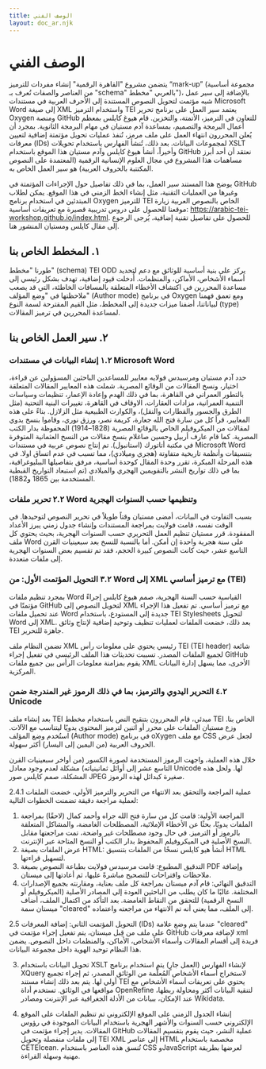 ```yaml
---
title: الوصف الفني 
layout: doc_ar.njk
---
```


# الوصف الفني

يتضمن مشروع "القاهرة الرقمية" إنشاء مفردات للترميز “mark-up” (مجموعة أساسية من العناصر والصفات تُعرف بـ "schema" بالعربي "مخطط")، بالإضافة إلى سير عمل شبه مؤتمت لتحويل النصوص المستندة إلى الأحرف العربية في مستندات Microsoft Word إلى صيغة XML واستخدام الترميز TEI يعتمد سير العمل على برنامج تحرير Oxygen ومنصة GitHub للتعاون في الترميز، الأتمتة، والتخزين. قام هيوغ كايلس بمعظم أعمال البرمجة والتصميم، بمساعدة آدم مستيان في مهام البرمجة الثانوية. بمجرد أن يُعلن المحررون انتهاء العمل على ملف مرمز، تُنفذ عمليات تحويل مؤتمتة إضافية لتعيين معرفات (IDs) لمجموعات البيانات. بعد ذلك، تُنشأ الفهارس باستخدام تحويلات XSLT وأخيراً، أنشأ هيوغ كايلس وآدم مستيان هذا الموقع باستخدام GitHub نعتقد أن أحد أبرز مساهمات هذا المشروع في مجال العلوم الإنسانية الرقمية (المعتمدة على النصوص المكتتبة بالحروف العربية) هو سير العمل الخاص به.

يوضح هذا المستند سير العمل، بما في ذلك تفاصيل حول الإجراءات المؤتمتة في GitHub وغيرها من العمليات التقنية، مثل إنشاء الخط الزمني في هذا الموقع. يمكن لطلاب المبتدئين في استخدام برنامج Oxygen للترميز TEI الخاص بالنصوص العربية زيارة موقعنا للحصول على دروس تدريبية قصيرة مع تعريفات أساسية:
https://arabic-tei-workshop.github.io/index.html.
للحصول على تفاصيل تقنية إضافية، يُرجى الرجوع إلى مقال كايلس ومستيان المنشور هنا.
 
## ١. المخطط الخاص بنا

طورنا "مخطط" (schema) TEI ODD يركز على بنية أساسية للوثائق مع دعم لتحديد أسماء الأشخاص، الأماكن، والمنظمات. أُدخلت قيود إضافية، تهدف بشكل رئيسي إلى مساعدة المحررين في اكتشاف الأخطاء المتعلقة بالمسافات الخاطئة، التي قد يصعب ملاحظتها في "وضع المؤلف" (Author mode) في برنامج Oxygen ومع تعمق فهمنا لبياناتنا، أضفنا ميزات جديدة إلى المخطط، مثل القيم المقترحة لسمة النوع (type) لمساعدة المحررين في ترميز المقالات.
 
## ٢. سير العمل الخاص بنا

### ١.٢ إنشاء البيانات في مستندات Microsoft Word

حدد آدم مستيان ومرسيدس فولايه معايير للمساعدين الباحثين المسؤولين عن قراءة، اختيار، ونسخ المقالات من الوقائع المصرية. شملت هذه المعايير المقالات المتعلقة بالتطور العمراني في القاهرة، بما في ذلك الهدم وإعادة الإعمار، تنظيمات وسياسات التنمية العمرانية، مزادات العقارات، الاوقاف في القاهرة، تغييرات البنية التحتية (مثل الطرق والجسور والقطارات والنقل)، والكوارث الطبيعية مثل الزلازل.
بناءً على هذه المعايير، قرأ كل من سارة فتح الله جعارة، كريمة نصر، ورزق نوري، وقاموا بنسخ يدوي لمقالات من الميكروفيلم الخاص بالوقائع المصرية (1828–1914) المحفوظة بدار الكتب المصرية. كما قام عارف أربيل وحسين صاغلام بنسخ مقالات من النسخ العثمانية المتوفرة في مكتبة أتاتورك (استانبول). تم إنتاج نصوص عربية في مستندات Microsoft Word بتنسيقات وأنظمة تاريخية متفاوتة (هجري وميلادي)، مما تسبب في عدم اتساق اولا.
في هذه المرحلة المبكرة، تقرر وحدة المقال كوحدة أساسية، مرفق بتفاصيلها الببليوغرافية، بما في ذلك تواريخ النشر بالتقويمين الهجري والميلادي (تم استبعاد التواريخ القبطية المستخدمة بين 1865 و1882).
 
### ٢.٢ تحرير ملفات Word وتنظيمها حسب السنوات الهجرية

بسبب التفاوت في البيانات، أمضى مستيان وقتاً طويلاً في تحرير النصوص لتوحيدها. في الوقت نفسه، قامت فولايت بمراجعة المستندات وإنشاء جدول زمني يبرز الأعداد المفقودة. قرر مستيان تنظيم العمل التحريري حسب السنوات الهجرية، بحيث يحتوي كل ملف Word على سنة هجرية واحدة إن أمكن. أما بالنسبة للنسخ بعد سبعينيات القرن التاسع عشر، حيث كانت النصوص كبيرة الحجم، فقد تم تقسيم بعض السنوات الهجرية إلى ملفات متعددة.
 
### ٣.٢ التحويل المؤتمت الأول: من Word إلى XML مع ترميز أساسي (TEI)

بمجرد تنظيم ملفات Word القياسية حسب السنة الهجرية، صمم هيوغ كايلس إجراءً مؤتمتًا في GitHub لتحويل النصوص إلى XML مع ترميز أساسي. تم تفعيل هذا الإجراء عند تحميل ملفات Word جديدة إلى المستودع، باستخدام TEI Stylesheets لتحويل Word إلى XML. بعد ذلك، خضعت الملفات لعمليات تنظيف وتوحيد إضافية لإنتاج وثائق TEI جاهزة للتحرير.

تضمن النظام ملف XML رئيسي يحتوي على معلومات رأس TEI (TEI header) شائعة لجميع الملفات المصدر. تسببت تحديثات هذا الملف الرئيسي في تفعيل إجراء GitHub يقوم بمزامنة معلومات الرأس بين جميع ملفات XML الأخرى، مما يسهل إدارة البيانات المركزية.
 
### ٤.٢ التحرير اليدوي والترميز، بما في ذلك الرموز غير المندرجة ضمن Unicode

بعد إنشاء ملف TEI مبدئي، قام المحررون بتنقيح النص باستخدام مخطط TEI الخاص بنا. وزع مستيان الملفات على محرر أو اثنين لترميز المحتوى يدويًا ليتناسب مع الآلات. استُخدم وضع المؤلف (Author mode) في برنامج oXygen مع ملف CSS لجعل عرض الحروف العربية (من اليمين إلى اليسار) أكثر سهولة.

خلال هذه العملية، واجهت الرموز المستخدمة لصورة الكسور (من أواخر سبعينيات القرن التاسع عشر إلى أوائل ثمانينياته) مشكلة لعدم وجود معادل Unicode لها. ولحل هذه المشكلة، صمم كايلس صور JPEG صغيرة كبدائل لهذه الرموز.

2.4.1 عملية المراجعة والتحقق
بعد الانتهاء من التحرير والترميز الأولي، خضعت الملفات لعملية مراجعة دقيقة تضمنت الخطوات التالية:
1.	المراجعة الأولية: قامت كل من سارة فتح الله جراه وأحمد كمال (لاحقًا) بمراجعة الملفات يدويًا، بحثًا عن الأخطاء الإملائية، المصطلحات الغامضة، والمشاكل المتعلقة بالرموز أو الترميز. في حال وجود مصطلحات غير واضحة، تمت مراجعتها مقابل النسخ الأصلية في الميكروفيلم المحفوظ بدار الكتب أو النسخ المتاحة عبر الإنترنت.
2.	عرض الملفات بصيغة HTML: أنشأ هيو كايلس نسخًا من الملفات بتنسيق HTML لتسهيل قراءتها.
3.	التدقيق المطبوع: قامت مرسيدس فولايت بطباعة النصوص بصيغة PDF وإضافة ملاحظات واقتراحات للتصحيح مباشرةً عليها، ثم أعادتها إلى ميستان.
4.	التدقيق النهائي: قام آدم ميستان بمراجعة كل ملف بعناية، ومقارنته بجميع الإصدارات المختلفة. غالبًا ما كان يطلب من الباحثين العودة إلى المصادر الأصلية (الميكروفيلم أو النسخ الرقمية) للتحقق من النقاط الغامضة. بعد التأكد من اكتمال الملف، أضاف ميستان سمة "cleared" إلى الملف، مما يعني أنه تم الانتهاء من مراجعته واعتماده.
 
2.5 التحويل المؤتمت الثاني: إضافة المعرفات (IDs)
عندما يتم وضع علامة "cleared" على ملف من قِبل ميستان، يتم تفعيل إجراء مؤتمت في GitHub لإضافة معرفات xml
فريدة إلى أقسام المقالات وأسماء الأشخاص، الأماكن، والمنظمات داخل النصوص. يضمن هذا النظام توحيد الهوية داخل مجموعة البيانات.
 
3. تحويل البيانات باستخدام XSLT لإنشاء الفهارس
(العمل جارٍ) يتم استخدام برنامج XQuery لاستخراج أسماء الأشخاص المُعلَّمة من الوثائق المصدر، ثم إجراء تجميع أولي لها. يتم بعد ذلك إنشاء مستند TEI يحتوي على تعريفات أسماء الأشخاص مع مواقعها في الوثائق. تستخدم أداة OpenRefine لتنقية البيانات أكثر ومحاولة ربطها، عند الإمكان، ببيانات من الأدلة الجغرافية عبر الإنترنت ومصادر Wikidata.
 
4. إنشاء الجدول الزمني على الموقع الإلكتروني
تم تنظيم الملفات على الموقع الإلكتروني حسب السنوات والأشهر الهجرية باستخدام البيانات الموجودة في رؤوس المقالات. يدير إجراء مؤتمت في GitHub عملية النشر، حيث يقوم بتقسيم المقالات إلى ملفات منفصلة وتحويل TEI XML إلى عناصر HTML مخصصة باستخدام CETEIcean. تُنسق هذه العناصر باستخدام CSS وJavaScript لعرضها بطريقة مهنية وسهلة القراءة.





